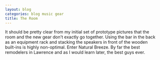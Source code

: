 ```yaml
---
layout: blog
categories: blog music gear
title: The Room
---
```

It should be pretty clear from my initial set of prototype pictures that the room and the new gear don't exactly go together.  Using the bar in the back as an equipment rack and stacking the speakers in front of the wooden built-ins is highly non-optimal.  Enter Natural Breeze.  By far the best remodelers in Lawrence and as I would learn later, the best guys ever.

